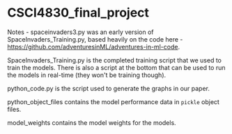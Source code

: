 # CSCI4830_final_project

Notes - spaceinvaders3.py was an early version of SpaceInvaders_Training.py, based heavily on the code here - https://github.com/adventuresinML/adventures-in-ml-code.

SpaceInvaders_Training.py is the completed training script that we used to train the models. There is also a script at the bottom that can be used to run the models in real-time (they won't be training though).

python_code.py is the script used to generate the graphs in our paper.

python_object_files contains the model performance data in `pickle` object files.

model_weights contains the model weights for the models.
